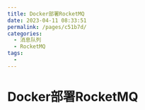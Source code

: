 ```yaml
---
title: Docker部署RocketMQ
date: 2023-04-11 08:33:51
permalink: /pages/c51b7d/
categories:
  - 消息队列
  - RocketMQ
tags:
  - 
---
```

# Docker部署RocketMQ

